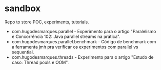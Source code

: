 # sandbox
Repo to store POC, experiments, tutorials.

- com.hugodesmarques.parallel - Experimento para o artigo "Paralelismo e Concorrência 102: Java parallel streams na prática".
- com.hugodesmarques.parallel.benchmark - Código de benchmark com a ferramenta jmh pra verificar os experimentos com parallel vs sequential.
- com.hugodesmarques.threads - Experimento para o artigo "Estudo de caso: Thread pools e OOM".
